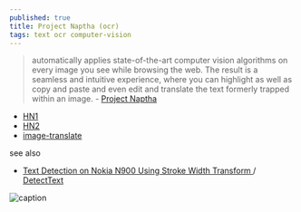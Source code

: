 ```yaml
---
published: true
title: Project Naptha (ocr)
tags: text ocr computer-vision
---
```

> automatically applies state-of-the-art computer vision algorithms on every image you see while browsing the web. The result is a seamless and intuitive experience, where you can highlight as well as copy and paste and even edit and translate the text formerly trapped within an image. - [
Project Naptha](https://projectnaptha.com/)

- [HN1](https://news.ycombinator.com/item?id=20919147)
- [HN2](https://news.ycombinator.com/item?id=7629396)
- [image-translate](https://www.imagetranslate.com/)

see also
- [Text Detection on Nokia N900 Using Stroke Width Transform ](https://sites.google.com/site/roboticssaurav/strokewidthnokia) / [DetectText](https://github.com/aperrault/DetectText)

![caption](https://projectnaptha.com/img/fast-translate.gif)
